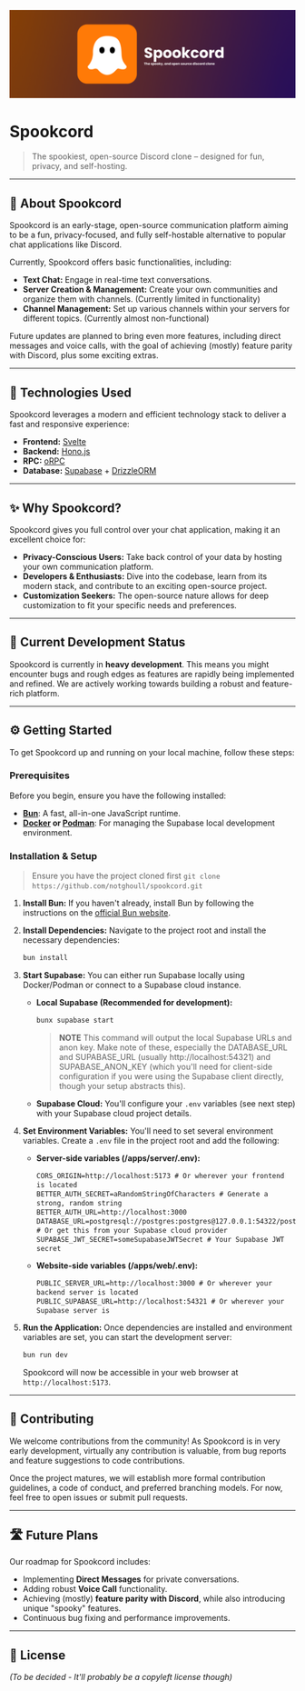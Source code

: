 ![Spookcord banner](.readme_assets/spookcord_banner.png)

# Spookcord

> The spookiest, open-source Discord clone – designed for fun, privacy, and self-hosting.

---

## 👻 About Spookcord

Spookcord is an early-stage, open-source communication platform aiming to be a fun, privacy-focused, and fully self-hostable alternative to popular chat applications like Discord.

Currently, Spookcord offers basic functionalities, including:

- **Text Chat:** Engage in real-time text conversations.
- **Server Creation & Management:** Create your own communities and organize them with channels. (Currently limited in functionality)
- **Channel Management:** Set up various channels within your servers for different topics. (Currently almost non-functional)

Future updates are planned to bring even more features, including direct messages and voice calls, with the goal of achieving (mostly) feature parity with Discord, plus some exciting extras.

---

## 🚀 Technologies Used

Spookcord leverages a modern and efficient technology stack to deliver a fast and responsive experience:

- **Frontend:** [Svelte](https://svelte.dev/)
- **Backend:** [Hono.js](https://hono.dev/)
- **RPC:** [oRPC](https://github.com/oRPC/orpc)
- **Database:** [Supabase](https://supabase.com/) + [DrizzleORM](https://orm.drizzle.team/)

---

## ✨ Why Spookcord?

Spookcord gives you full control over your chat application, making it an excellent choice for:

- **Privacy-Conscious Users:** Take back control of your data by hosting your own communication platform.
- **Developers & Enthusiasts:** Dive into the codebase, learn from its modern stack, and contribute to an exciting open-source project.
- **Customization Seekers:** The open-source nature allows for deep customization to fit your specific needs and preferences.

---

## 🚧 Current Development Status

Spookcord is currently in **heavy development**. This means you might encounter bugs and rough edges as features are rapidly being implemented and refined. We are actively working towards building a robust and feature-rich platform.

---

## ⚙️ Getting Started

To get Spookcord up and running on your local machine, follow these steps:

### Prerequisites

Before you begin, ensure you have the following installed:

- **[Bun](https://bun.sh/)**: A fast, all-in-one JavaScript runtime.
- **[Docker](https://www.docker.com/) or [Podman](https://podman.io/)**: For managing the Supabase local development environment.

### Installation & Setup

> Ensure you have the project cloned first `git clone https://github.com/notghoull/spookcord.git`

1.  **Install Bun:** If you haven't already, install Bun by following the instructions on the [official Bun website](https://bun.sh/docs/installation).
2.  **Install Dependencies:** Navigate to the project root and install the necessary dependencies:
    ```bash
    bun install
    ```
3.  **Start Supabase:** You can either run Supabase locally using Docker/Podman or connect to a Supabase cloud instance.
    - **Local Supabase (Recommended for development):**
      ```bash
      bunx supabase start
      ```
      > **NOTE**
      > This command will output the local Supabase URLs and anon key. Make note of these, especially the DATABASE_URL and SUPABASE_URL (usually http://localhost:54321) and SUPABASE_ANON_KEY (which you'll need for client-side configuration if you were using the Supabase client directly, though your setup abstracts this).
    - **Supabase Cloud:** You'll configure your `.env` variables (see next step) with your Supabase cloud project details.
4.  **Set Environment Variables:** You'll need to set several environment variables. Create a `.env` file in the project root and add the following:
    - **Server-side variables (/apps/server/.env):**
      ```
      CORS_ORIGIN=http://localhost:5173 # Or wherever your frontend is located
      BETTER_AUTH_SECRET=aRandomStringOfCharacters # Generate a strong, random string
      BETTER_AUTH_URL=http://localhost:3000
      DATABASE_URL=postgresql://postgres:postgres@127.0.0.1:54322/postgres # Or get this from your Supabase cloud provider
      SUPABASE_JWT_SECRET=someSupabaseJWTSecret # Your Supabase JWT secret
      ```
    - **Website-side variables (/apps/web/.env):**
      ```
      PUBLIC_SERVER_URL=http://localhost:3000 # Or wherever your backend server is located
      PUBLIC_SUPABASE_URL=http://localhost:54321 # Or wherever your Supabase server is
      ```

5.  **Run the Application:** Once dependencies are installed and environment variables are set, you can start the development server:
    ```bash
    bun run dev
    ```
    Spookcord will now be accessible in your web browser at `http://localhost:5173`.

---

## 🤝 Contributing

We welcome contributions from the community! As Spookcord is in very early development, virtually any contribution is valuable, from bug reports and feature suggestions to code contributions.

Once the project matures, we will establish more formal contribution guidelines, a code of conduct, and preferred branching models. For now, feel free to open issues or submit pull requests.

---

## 🛣️ Future Plans

Our roadmap for Spookcord includes:

- Implementing **Direct Messages** for private conversations.
- Adding robust **Voice Call** functionality.
- Achieving (mostly) **feature parity with Discord**, while also introducing unique "spooky" features.
- Continuous bug fixing and performance improvements.

---

## 📄 License

_(To be decided - It'll probably be a copyleft license though)_
